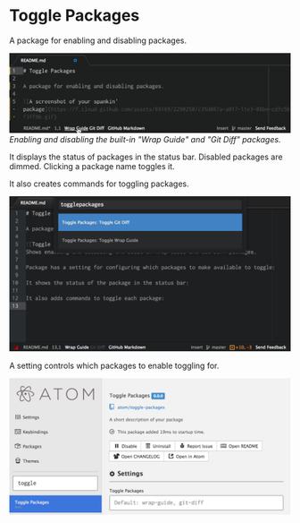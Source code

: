 # Toggle Packages

A package for enabling and disabling packages.

![Toggle Packages](docs/toggle-packages.gif)
*Enabling and disabling the built-in "Wrap Guide" and "Git Diff" packages.*

It displays the status of packages in the status bar. Disabled packages are dimmed. Clicking a package name toggles it.

It also creates commands for toggling packages.

![Toggle Packages](docs/toggle-packages-status-and-commands.png)

A setting controls which packages to enable toggling for.

![Toggle Packages](docs/toggle-packages-settings.png)
